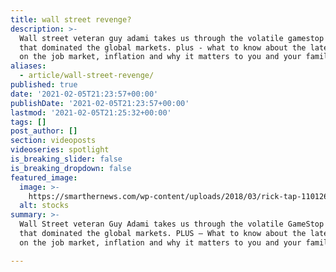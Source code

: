 ```yaml
---
title: wall street revenge?
description: >-
  Wall street veteran guy adami takes us through the volatile gamestop trade
  that dominated the global markets. plus - what to know about the latest data
  on the job market, inflation and why it matters to you and your family.
aliases:
  - article/wall-street-revenge/
published: true
date: '2021-02-05T21:23:57+00:00'
publishDate: '2021-02-05T21:23:57+00:00'
lastmod: '2021-02-05T21:25:32+00:00'
tags: []
post_author: []
section: videoposts
videoseries: spotlight
is_breaking_slider: false
is_breaking_dropdown: false
featured_image:
  image: >-
    https://smarthernews.com/wp-content/uploads/2018/03/rick-tap-110126-unsplash-scaled.jpg
  alt: stocks
summary: >-
  Wall Street veteran Guy Adami takes us through the volatile GameStop trade
  that dominated the global markets. PLUS – What to know about the latest data
  on the job market, inflation and why it matters to you and your family.

---
```


